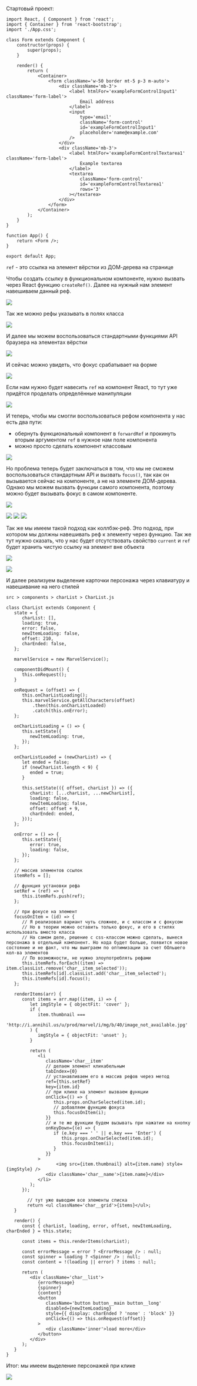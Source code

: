 
Стартовый проект:

```JS
import React, { Component } from 'react';
import { Container } from 'react-bootstrap';
import './App.css';

class Form extends Component {
	constructor(props) {
		super(props);
	}

	render() {
		return (
			<Container>
				<form className='w-50 border mt-5 p-3 m-auto'>
					<div className='mb-3'>
						<label htmlFor='exampleFormControlInput1' className='form-label'>
							Email address
						</label>
						<input
							type='email'
							className='form-control'
							id='exampleFormControlInput1'
							placeholder='name@example.com'
						/>
					</div>
					<div className='mb-3'>
						<label htmlFor='exampleFormControlTextarea1' className='form-label'>
							Example textarea
						</label>
						<textarea
							className='form-control'
							id='exampleFormControlTextarea1'
							rows='3'
						></textarea>
					</div>
				</form>
			</Container>
		);
	}
}

function App() {
	return <Form />;
}

export default App;
```

`ref` - это ссылка на элемент вёрстки из ДОМ-дерева на странице

Чтобы создать ссылку в функциональном компоненте, нужно вызвать через React функцию `createRef()`. Далее на нужный нам элемент навешиваем данный реф.

![](_png/Pasted%20image%2020230306171514.png)

Так же можно рефы указывать в полях класса

![](_png/Pasted%20image%2020230306181038.png)

И далее мы можем воспользоваться стандартными функциями API браузера на элементах вёрстки

![](_png/Pasted%20image%2020230306171708.png)

И сейчас можно увидеть, что фокус срабатывает на форме

![](_png/Pasted%20image%2020230306175214.png)

Если нам нужно будет навесить `ref` на компонент React, то тут уже придётся проделать определённые манипуляции 

![](_png/Pasted%20image%2020230306175152.png)

И теперь, чтобы мы смогли воспользоваться рефом компонента у нас есть два пути:
- обернуть функциональный компонент в `forwardRef` и прокинуть вторым аргументом `ref` в нужное нам поле компонента
- можно просто сделать компонент классовым

![](_png/Pasted%20image%2020230306180031.png)

Но проблема теперь будет заключаться в том, что мы не сможем воспользоваться стандартным API и вызвать `focus()`, так как он вызывается сейчас на компоненте, а не на элементе ДОМ-дерева. Однако мы можем вызвать функции самого компонента, поэтому можно будет вызывать фокус в самом компоненте.

![](_png/Pasted%20image%2020230306180035.png)



![](_png/Pasted%20image%2020230306183054.png)
![](_png/Pasted%20image%2020230306183055.png)
![](_png/Pasted%20image%2020230306183058.png)

Так же мы имеем такой подход как коллбэк-реф. Это подход, при котором мы должны навешивать реф к элементу через функцию. 
Так же тут нужно сказать, что у нас будет отсутствовать свойство `current` и `ref` будет хранить чистую ссылку на элемент вне объекта

![](_png/Pasted%20image%2020230306183418.png)

![](_png/Pasted%20image%2020230306183246.png)

И далее реализуем выделение карточки персонажа через клавиатуру и навешивание на него стилей

`src > components > charList > CharList.js`
```JS
class CharList extends Component {  
   state = {  
      charList: [],  
      loading: true,  
      error: false,  
      newItemLoading: false,  
      offset: 210,  
      charEnded: false,  
   };  
  
   marvelService = new MarvelService();  
  
   componentDidMount() {  
      this.onRequest();  
   }  
  
   onRequest = (offset) => {  
      this.onCharListLoading();  
      this.marvelService.getAllCharacters(offset)
	      .then(this.onCharListLoaded)
	      .catch(this.onError);  
   };  
  
   onCharListLoading = () => {  
      this.setState({  
         newItemLoading: true,  
      });  
   };  
  
   onCharListLoaded = (newCharList) => {  
      let ended = false;  
      if (newCharList.length < 9) {  
         ended = true;  
      }  
  
      this.setState(({ offset, charList }) => ({  
         charList: [...charList, ...newCharList],  
         loading: false,  
         newItemLoading: false,  
         offset: offset + 9,  
         charEnded: ended,  
      }));  
   };  
  
   onError = () => {  
      this.setState({  
         error: true,  
         loading: false,  
      });  
   };  

   // массив элементов ссылок
   itemRefs = [];  

   // функция установки рефа
   setRef = (ref) => {  
      this.itemRefs.push(ref);  
   };  

   // при фокусе на элемент
   focusOnItem = (id) => {  
      // Я реализовал вариант чуть сложнее, и с классом и с фокусом  
      // Но в теории можно оставить только фокус, и его в стилях использовать вместо класса      
      // На самом деле, решение с css-классом можно сделать, вынеся персонажа в отдельный компонент. Но кода будет больше, появится новое состояние и не факт, что мы выиграем по оптимизации за счет бОльшего кол-ва элементов  
      // По возможности, не нужно злоупотреблять рефами
      this.itemRefs.forEach((item) => item.classList.remove('char__item_selected'));  
      this.itemRefs[id].classList.add('char__item_selected');  
      this.itemRefs[id].focus();  
   };  
    
   renderItems(arr) {  
      const items = arr.map((item, i) => {  
         let imgStyle = { objectFit: 'cover' };  
         if (  
            item.thumbnail ===  
            'http://i.annihil.us/u/prod/marvel/i/mg/b/40/image_not_available.jpg'  
         ) {  
            imgStyle = { objectFit: 'unset' };  
         }  
  
         return (  
            <li  
               className='char__item'  
               // делаем элемент кликабельным
               tabIndex={0}  
               // устанавливаем его в массив рефов через метод
               ref={this.setRef}  
               key={item.id}  
               // при клике на элемент вызваем функции
               onClick={() => {  
                  this.props.onCharSelected(item.id);  
                  // добавляем функцию фокуса
                  this.focusOnItem(i);  
               }}  
               // и те же функции будем вызывать при нажатии на кнопку
               onKeyDown={(e) => {  
                  if (e.key === ' ' || e.key === 'Enter') {  
                     this.props.onCharSelected(item.id);  
                     this.focusOnItem(i);  
                  }  
               }}  
            >               
	               <img src={item.thumbnail} alt={item.name} style={imgStyle} />  
               <div className='char__name'>{item.name}</div>  
            </li>  
         );  
      });  

		// тут уже выводим все элементы списка
		return <ul className='char__grid'>{items}</ul>;  
   }  
  
   render() {  
      const { charList, loading, error, offset, newItemLoading, charEnded } = this.state;  
  
      const items = this.renderItems(charList);  
  
      const errorMessage = error ? <ErrorMessage /> : null;  
      const spinner = loading ? <Spinner /> : null;  
      const content = !(loading || error) ? items : null;  
  
      return (  
         <div className='char__list'>  
            {errorMessage}  
            {spinner}  
            {content}  
            <button  
               className='button button__main button__long'  
               disabled={newItemLoading}  
               style={{ display: charEnded ? 'none' : 'block' }}  
               onClick={() => this.onRequest(offset)}  
            >  
               <div className='inner'>load more</div>  
            </button>  
         </div>  
      );  
   }  
}
```

Итог: мы имеем выделение персонажей при клике

![](_png/Pasted%20image%2020230306184800.png)
